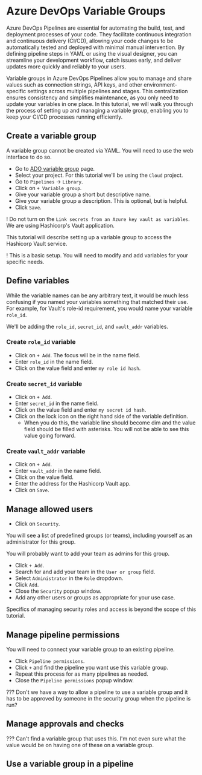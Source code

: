 # Azure DevOps Variable Groups

Azure DevOps Pipelines are essential for automating the build, test, and
deployment processes of your code. They facilitate continuous integration and
continuous delivery (CI/CD), allowing your code changes to be automatically
tested and deployed with minimal manual intervention. By defining pipeline
steps in YAML or using the visual designer, you can streamline your development
workflow, catch issues early, and deliver updates more quickly and reliably to
your users.

Variable groups in Azure DevOps Pipelines allow you to manage and share values
such as connection strings, API keys, and other environment-specific settings
across multiple pipelines and stages. This centralization ensures consistency
and simplifies maintenance, as you only need to update your variables in one
place. In this tutorial, we will walk you through the process of setting up and
managing a variable group, enabling you to keep your CI/CD processes running
efficiently.


## Create a variable group

A variable group cannot be created via YAML. You will need to use the web
interface to do so.

* Go to [ADO variable group](https://dev.azure.com) page.
* Select your project. For this tutorial we'll be using the `Cloud` project.
* Go to `Pipelines` -> `Library`.
* Click on `+ Variable group`.
* Give your variable group a short but descriptive name.
* Give your variable group a description. This is optional, but is helpful.
* Click `Save`.

! Do not turn on the `Link secrets from an Azure key vault as variables`. We
are using Hashicorp's Vault application.

This tutorial will describe setting up a variable group to access the Hashicorp
Vault service.

! This is a basic setup. You will need to modify and add variables for your
specific needs.

## Define variables

While the variable names can be any arbitrary text, it would be much less
confusing if you named your variables something that matched their use. For
example, for Vault's role-id requirement, you would name your variable
`role_id`.

We'll be adding the `role_id`, `secret_id`, and `vault_addr` variables.

### Create `role_id` variable

* Click on `+ Add`. The focus will be in the name field.
* Enter `role_id` in the name field.
* Click on the value field and enter `my role id hash`.

### Create `secret_id` variable

* Click on `+ Add`.
* Enter `secret_id` in the name field.
* Click on the value field and enter `my secret id hash`.
* Click on the lock icon on the right hand side of the variable definition.
  * When you do this, the variable line should become dim and the value field
    should be filled with asterisks. You will not be able to see this value
    going forward.

### Create `vault_addr` variable

* Click on `+ Add`.
* Enter `vault_addr` in the name field.
* Click on the value field.
* Enter the address for the Hashicorp Vault app.
* Click on `Save`.

## Manage allowed users

* Click on `Security`.

You will see a list of predefined groups (or teams), including yourself as an
administrator for this group.

You will probably want to add your team as admins for this group.

* Click `+ Add`.
* Search for and add your team in the `User or group` field.
* Select `Administrator` in the `Role` dropdown.
* Click `Add`.
* Close the `Security` popup window.
* Add any other users or groups as appropriate for your use case.

Specifics of managing security roles and access is beyond the scope of this
tutorial.

## Manage pipeline permissions

You will need to connect your variable group to an existing pipeline.

* Click `Pipeline permissions`.
* Click `+` and find the pipeline you want use this variable group.
* Repeat this process for as many pipelines as needed.
* Close the `Pipeline permissions` popup window.

??? Don't we have a way to allow a pipeline to use a variable group and it has
to be approved by someone in the security group when the pipeline is run?

## Manage approvals and checks

??? Can't find a variable group that uses this. I'm not even sure what the
value would be on having one of these on a variable group.

## Use a variable group in a pipeline
